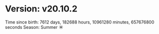 # Version: v20.10.2
Time since birth: 7612 days, 182688 hours, 10961280 minutes, 657676800 seconds
Season: Summer ☀️
